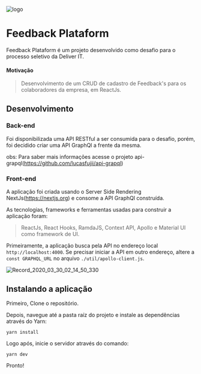 ![logo](https://user-images.githubusercontent.com/13801496/77876792-521c4a00-722a-11ea-86a0-b42c8d068a2c.png)

# Feedback Plataform

Feedback Plataform é um projeto desenvolvido como desafio para o processo seletivo da Deliver IT.

#### Motivação

> Desenvolvimento de um CRUD de cadastro de Feedback's para os colaboradores da empresa, em ReactJs.

## Desenvolvimento

### Back-end 

Foi disponibilizada uma API RESTful a ser consumida para o desafio, porém, foi decidido criar uma API GraphQl a frente da mesma.

obs: Para saber mais informações acesse o projeto api-grapql(https://github.com/lucasfujii/api-grapql)

### Front-end

A aplicação foi criada usando o Server Side Rendering NextJs(https://nextjs.org) e consome a API GraphQl construída.

As tecnologias, frameworks e ferramentas usadas para construir a aplicação foram:

> ReactJs, React Hooks, RamdaJS, Context API, Apollo e Material UI como framework de UI. 

Primeiramente, a aplicação busca pela API no endereço local `http://localhost:4000`. Se precisar iniciar a API em outro endereço, altere a `const GRAPHQL_URL` no arquivo `./util/apollo-client.js`.


![Record_2020_03_30_02_14_50_330](https://user-images.githubusercontent.com/13801496/77879699-5ac44e80-7231-11ea-90de-00d9d07e0437.gif)


## Instalando a aplicação

Primeiro, Clone o repositório.

Depois, navegue até a pasta raíz do projeto e instale as dependências através do Yarn:

	yarn install
	
Logo após, inicie o servidor através do comando:

    yarn dev

Pronto!
